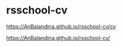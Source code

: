 # rsschool-cv
https://AnBalandina.github.io/rsschool-cv/cv 

https://AnBalandina.github.io/rsschool-cv/
